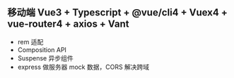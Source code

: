 ## 移动端 Vue3 + Typescript + @vue/cli4 + Vuex4 + vue-router4 + axios + Vant

- rem 适配
- Composition API
- Suspense 异步组件
- express 做服务器 mock 数据，CORS 解决跨域
